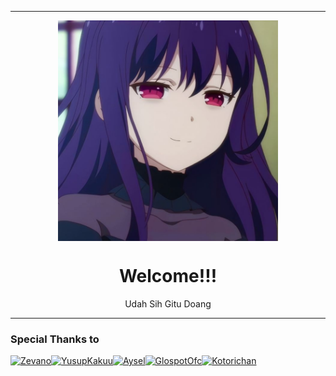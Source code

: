 <p align="center">
  
-------------

<p align="center">
<img src="https://github.com/NeastooID/.github/blob/main/profile/81152a53e87b39330ba85cbaf30cc02d.jpg" width="70%" style="margin-left: auto;margin-right: auto;display: block;">

</p>

<h1 align='center'>Welcome!!!</h1>
<p align='center'> Udah Sih Gitu Doang
  
----------
### Special Thanks to
[![Zevano](https://github.com/zevanoo.png?size=100)](https://github.com/zevanoo)[![YusupKakuu](https://github.com/Npnpc.png?size=100)](https://github.com/Npnpc)[![Aysel](https://github.com/TukangM.png?size=100)](https://github.com/TukangM)[![GlospotOfc](https://github.com/glospotnew.png?size=100)](https://github.com/glospotnew)[![Kotorichan](https://github.com/Kotorichanbot.png?size=100)](https://github.com/Kotorichanbot)

